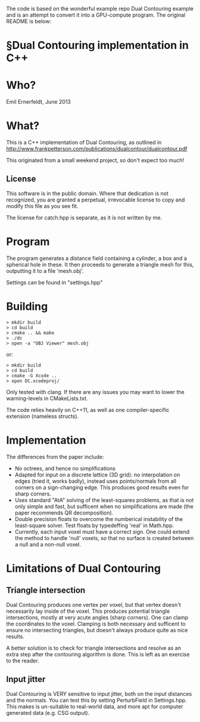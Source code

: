 The code is based on the wonderful example repo Dual Contouring example and is an attempt to convert it into a GPU-compute program. The original README is below:

§Dual Contouring implementation in C++
=====================================

# Who?
Emil Ernerfeldt, June 2013


# What?
This is a C++ implementation of Dual Contouring, as outlined in http://www.frankpetterson.com/publications/dualcontour/dualcontour.pdf

This originated from a small weekend project, so don't expect too much!


## License
This software is in the public domain. Where that dedication is not recognized, you are granted a perpetual, irrevocable license to copy and modify this file as you see fit.

The license for catch.hpp is separate, as it is not written by me.

# Program
The program generates a distance field containing a cylinder, a box and a spherical hole in these. It then proceeds to generate a triangle mesh for this, outputting it to a file 'mesh.obj'.

Settings can be found in "settings.hpp"


# Building

    > mkdir build
    > cd build
    > cmake .. && make
    > ./dc
    > open -a "OBJ Viewer" mesh.obj

or:

    > mkdir build
    > cd build
    > cmake -G Xcode ..
    > open DC.xcodeproj/

Only tested with clang. If there are any issues you may want to lower the warning-levels in CMakeLists.txt.

The code relies heavily on C++11, as well as one compiler-specific extension (nameless structs).


# Implementation
The differences from the paper include:
* No octrees, and hence no simplifications
* Adapted for input on a discrete lattice (3D grid): no interpolation on edges (tried it, works badly), instead uses points/normals from all corners on a sign-changing edge. This produces good results even for sharp corners.
* Uses standard "AtA" solving of the least-squares problems, as that is not only simple and fast, but sufficent when no simplifications are made (the paper recommends QR decomposition).
* Double precision floats to overcome the numberical instability of the least-square solver. Test floats by typedeffing 'real' in Math.hpp.
* Currently, each input voxel must have a correct sign. One could extend the method to handle 'null' voxels, so that no surface is created between a null and a non-null voxel.


# Limitations of Dual Contouring
## Triangle intersection
Dual Contouring produces one vertex per voxel, but that vertex doesn't necessarily lay inside of the voxel. This produces potential triangle intersections, mostly at very acute angles (sharp corners). One can clamp the coordinates to the voxel. Clamping is both necessary and sufficent to ensure no intersecting triangles, but doesn't always produce quite as nice results.

A better solution is to check for triangle intersections and resolve as an extra step after the contouring algorithm is done. This is left as an exercise to the reader.

## Input jitter
Dual Contouring is VERY sensitive to input jitter, both on the input distances and the normals. You can test this by setting PerturbField in Settings.hpp. This makes is un-suitable to real-world data, and more apt for computer generated data (e.g. CSG output).
